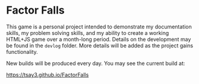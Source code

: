 # Factor Falls

This game is a personal project intended to demonstrate my documentation skills, my problem solving skills, and my ability to create a working HTML+JS game over a month-long period. Details on the development may be found in the ``devlog`` folder. More details will be added as the project gains functionality.

New builds will be produced every day. You may see the current build at:

https://tsay3.github.io/FactorFalls
